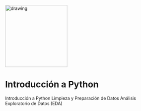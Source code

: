 
<img src="https://github.com/antoniosql/Python_IFFE/blob/main/resources/logo_VerneGroup_color.png" alt="drawing" width="200"/>

# Introducción a Python

Introducción a Python
Limpieza y Preparación de Datos
Análisis Exploratorio de Datos (EDA)


